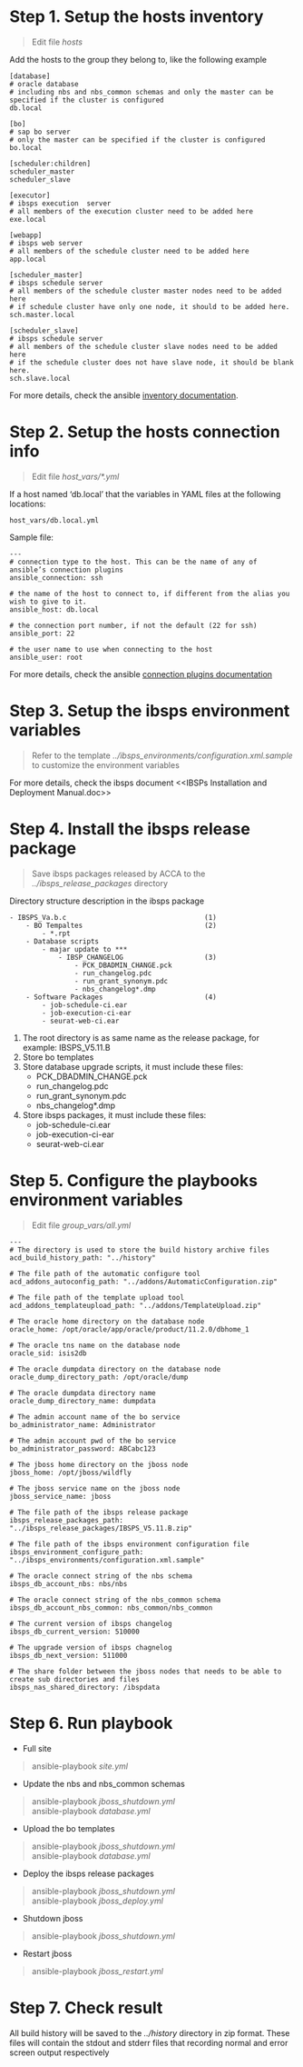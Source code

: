 # Step 1. Setup the hosts inventory

> Edit file *hosts*

Add the hosts to the group they belong to, like the following example

     
    [database]
    # oracle database
    # including nbs and nbs_common schemas and only the master can be specified if the cluster is configured
    db.local
        
    [bo]
    # sap bo server
    # only the master can be specified if the cluster is configured
    bo.local

    [scheduler:children]
    scheduler_master
    scheduler_slave
        
    [executor]
    # ibsps execution  server
    # all members of the execution cluster need to be added here   
    exe.local
        
    [webapp]
    # ibsps web server
    # all members of the schedule cluster need to be added here
    app.local
    
    [scheduler_master]
    # ibsps schedule server
    # all members of the schedule cluster master nodes need to be added here
    # if schedule cluster have only one node, it should to be added here.
    sch.master.local

    [scheduler_slave]
    # ibsps schedule server
    # all members of the schedule cluster slave nodes need to be added here
    # if the schedule cluster does not have slave node, it should be blank here.
    sch.slave.local


For more details, check the ansible [inventory documentation](https://docs.ansible.com/ansible/latest/user_guide/intro_inventory.html).



# Step 2. Setup the hosts connection info  

> Edit file *host_vars/\*.yml*

If a host named ‘db.local’ that the variables in YAML files at the following locations:

    host_vars/db.local.yml


Sample file:

    ---
    # connection type to the host. This can be the name of any of ansible’s connection plugins
    ansible_connection: ssh

    # the name of the host to connect to, if different from the alias you wish to give to it.
    ansible_host: db.local

    # the connection port number, if not the default (22 for ssh)
    ansible_port: 22

    # the user name to use when connecting to the host
    ansible_user: root



For more details, check the ansible [connection plugins documentation](https://docs.ansible.com/ansible/latest/plugins/connection.html)

# Step 3. Setup the ibsps environment variables  

> Refer to the template *../ibsps_environments/configuration.xml.sample* to customize the environment variables


For more details, check the ibsps document &lt;&lt;IBSPs Installation and Deployment Manual.doc&gt;&gt;

# Step 4. Install the ibsps release package

> Save ibsps packages released by ACCA to the *../ibsps_release_packages* directory  

Directory structure description in the ibsps package  

    - IBSPS_Va.b.c                                  (1)
        - BO Tempaltes                              (2)
            - *.rpt
        - Database scripts
            - majar update to ***
                - IBSP_CHANGELOG                    (3)
                    - PCK_DBADMIN_CHANGE.pck
                    - run_changelog.pdc
                    - run_grant_synonym.pdc
                    - nbs_changelog*.dmp
        - Software Packages                         (4)
            - job-schedule-ci.ear
            - job-execution-ci-ear
            - seurat-web-ci.ear


1. The root directory is as same name as the release package, for example: IBSPS_V5.11.B
2. Store bo templates 
3. Store database upgrade scripts, it must include these files:
    - PCK_DBADMIN_CHANGE.pck  
    - run_changelog.pdc
    - run_grant_synonym.pdc
    - nbs_changelog*.dmp
4. Store ibsps packages, it must include these files:
    - job-schedule-ci.ear
    - job-execution-ci-ear
    - seurat-web-ci.ear

# Step 5. Configure the playbooks environment variables  

> Edit file *group_vars/all.yml*

    ---
    # The directory is used to store the build history archive files 
    acd_build_history_path: "../history"

    # The file path of the automatic configure tool
    acd_addons_autoconfig_path: "../addons/AutomaticConfiguration.zip"

    # The file path of the template upload tool
    acd_addons_templateupload_path: "../addons/TemplateUpload.zip"

    # The oracle home directory on the database node
    oracle_home: /opt/oracle/app/oracle/product/11.2.0/dbhome_1

    # The oracle tns name on the database node
    oracle_sid: isis2db

    # The oracle dumpdata directory on the database node
    oracle_dump_directory_path: /opt/oracle/dump

    # The oracle dumpdata directory name
    oracle_dump_directory_name: dumpdata

    # The admin account name of the bo service
    bo_administrator_name: Administrator

    # The admin account pwd of the bo service
    bo_administrator_password: ABCabc123

    # The jboss home directory on the jboss node
    jboss_home: /opt/jboss/wildfly

    # The jboss service name on the jboss node
    jboss_service_name: jboss

    # The file path of the ibsps release package
    ibsps_release_packages_path: "../ibsps_release_packages/IBSPS_V5.11.B.zip"

    # The file path of the ibsps environment configuration file 
    ibsps_environment_configure_path: "../ibsps_environments/configuration.xml.sample"

    # The oracle connect string of the nbs schema
    ibsps_db_account_nbs: nbs/nbs

    # The oracle connect string of the nbs_common schema
    ibsps_db_account_nbs_common: nbs_common/nbs_common

    # The current version of ibsps changelog
    ibsps_db_current_version: 510000

    # The upgrade version of ibsps chagnelog
    ibsps_db_next_version: 511000

    # The share folder between the jboss nodes that needs to be able to create sub directories and files
    ibsps_nas_shared_directory: /ibspdata



# Step 6. Run playbook

- Full site

> ansible-playbook *site.yml*

- Update the nbs and nbs_common schemas

> ansible-playbook *jboss_shutdown.yml*  
> ansible-playbook *database.yml*  

- Upload the bo templates  

> ansible-playbook *jboss_shutdown.yml*  
> ansible-playbook *database.yml*  

- Deploy the ibsps release packages

> ansible-playbook *jboss_shutdown.yml*  
> ansible-playbook *jboss_deploy.yml*  

- Shutdown jboss

> ansible-playbook *jboss_shutdown.yml*  

- Restart jboss

> ansible-playbook *jboss_restart.yml*  


# Step 7. Check result


All build history will be saved to the *../history* directory in zip format. These files will contain the stdout and stderr files that recording normal and error screen output respectively   

